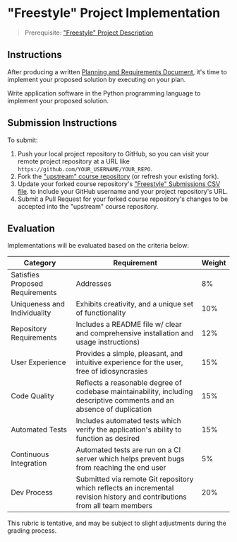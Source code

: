 # "Freestyle" Project Implementation

> Prerequisite: ["Freestyle" Project Description](/projects/freestyle.md)

## Instructions

After producing a written [Planning and Requirements Document](/projects/freestyle/requirements.md), it's time to implement your proposed solution by executing on your plan.

Write application software in the Python programming language to implement your proposed solution.

## Submission Instructions

To submit:

  1. Push your local project repository to GitHub, so you can visit your remote project repository at a URL like `https://github.com/YOUR_USERNAME/YOUR_REPO`.
  2. Fork the ["upstream" course repository](https://github.com/prof-rossetti/georgetown-opim-243-201901) (or refresh your existing fork).
  3. Update your forked course repository's ["Freestyle" Submissions CSV file](freestyle/submissions.csv).
to include your GitHub username and your project repository's URL.
  4. Submit a Pull Request for your forked course repository's changes to be accepted into the "upstream" course repository.

## Evaluation

Implementations will be evaluated based on the criteria below:

Category | Requirement | Weight
--- | --- | ---
Satisfies Proposed Requirements | Addresses | 8%
Uniqueness and Individuality | Exhibits creativity, and a unique set of functionality | 10%
Repository Requirements | Includes a README file w/ clear and comprehensive installation and usage instructions) | 12%
User Experience | Provides a simple, pleasant, and intuitive experience for the user, free of idiosyncrasies | 15%
Code Quality | Reflects a reasonable degree of codebase maintainability, including descriptive comments and an absence of duplication | 15%
Automated Tests | Includes automated tests which verify the application's ability to function as desired | 15%
Continuous Integration | Automated tests are run on a CI server which helps prevent bugs from reaching the end user | 5%
Dev Process | Submitted via remote Git repository which reflects an incremental revision history and contributions from all team members | 20%

This rubric is tentative, and may be subject to slight adjustments during the grading process.
